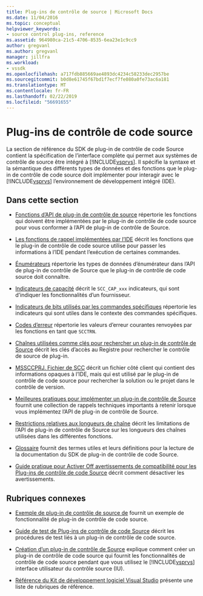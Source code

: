 ```yaml
---
title: Plug-ins de contrôle de source | Microsoft Docs
ms.date: 11/04/2016
ms.topic: conceptual
helpviewer_keywords:
- source control plug-ins, reference
ms.assetid: 964980ca-21c5-4706-8535-6ea23e1c9cc9
author: gregvanl
ms.author: gregvanl
manager: jillfra
ms.workload:
- vssdk
ms.openlocfilehash: a717fdb885669ae4893dc4234c58233dec2957be
ms.sourcegitcommit: b0d8e61745f67bd1f7ecf7fe080a0fe73ac6a181
ms.translationtype: MT
ms.contentlocale: fr-FR
ms.lasthandoff: 02/22/2019
ms.locfileid: "56691655"
---
```

# <a name="source-control-plug-ins"></a>Plug-ins de contrôle de code source
La section de référence du SDK de plug-in de contrôle de code Source contient la spécification de l’interface complète qui permet aux systèmes de contrôle de source être intégré à [!INCLUDE[vsprvs](../code-quality/includes/vsprvs_md.md)]. Il spécifie la syntaxe et la sémantique des différents types de données et des fonctions que le plug-in de contrôle de code source doit implémenter pour interagir avec le [!INCLUDE[vsprvs](../code-quality/includes/vsprvs_md.md)] l’environnement de développement intégré (IDE).

## <a name="in-this-section"></a>Dans cette section
- [Fonctions d’API de plug-in de contrôle de source](../extensibility/source-control-plug-in-api-functions.md) répertorie les fonctions qui doivent être implémentées par le plug-in de contrôle de code source pour vous conformer à l’API de plug-in de contrôle de Source.

- [Les fonctions de rappel implémentées par l’IDE](../extensibility/callback-functions-implemented-by-the-ide.md) décrit les fonctions que le plug-in de contrôle de code source utilise pour passer les informations à l’IDE pendant l’exécution de certaines commandes.

- [Énumérateurs](../extensibility/enumerators.md) répertorie les types de données d’énumérateur dans l’API de plug-in de contrôle de Source que le plug-in de contrôle de code source doit connaître.

- [Indicateurs de capacité](../extensibility/capability-flags.md) décrit le `SCC_CAP_xxx` indicateurs, qui sont d’indiquer les fonctionnalités d’un fournisseur.

- [Indicateurs de bits utilisés par les commandes spécifiques](../extensibility/bitflags-used-by-specific-commands.md) répertorie les indicateurs qui sont utiles dans le contexte des commandes spécifiques.

- [Codes d’erreur](../extensibility/error-codes.md) répertorie les valeurs d’erreur courantes renvoyées par les fonctions en tant que `SCCTRN`.

- [Chaînes utilisées comme clés pour rechercher un plug-in de contrôle de Source](../extensibility/strings-used-as-keys-for-finding-a-source-control-plug-in.md) décrit les clés d’accès au Registre pour rechercher le contrôle de source de plug-in.

- [MSSCCPRJ. Fichier de SCC](../extensibility/mssccprj-scc-file.md) décrit un fichier côté client qui contient des informations opaques à l’IDE, mais qui est utilisé par le plug-in de contrôle de code source pour rechercher la solution ou le projet dans le contrôle de version.

- [Meilleures pratiques pour implémenter un plug-in de contrôle de Source](../extensibility/best-practices-for-implementing-a-source-control-plug-in.md) fournit une collection de rappels techniques importants à retenir lorsque vous implémentez l’API de plug-in de contrôle de Source.

- [Restrictions relatives aux longueurs de chaîne](../extensibility/restrictions-on-string-lengths.md) décrit les limitations de l’API de plug-in de contrôle de Source sur les longueurs des chaînes utilisées dans les différentes fonctions.

- [Glossaire](../extensibility/source-control-plug-in-glossary.md) fournit des termes utiles et leurs définitions pour la lecture de la documentation du SDK de plug-in de contrôle de code Source.

- [Guide pratique pour Activer Off avertissements de compatibilité pour les Plug-ins de contrôle de code Source](../extensibility/how-to-turn-off-compatibility-warnings-for-source-control-plug-ins.md) décrit comment désactiver les avertissements.

## <a name="related-sections"></a>Rubriques connexes
- [Exemple de plug-in de contrôle de source de](https://www.microsoft.com/download/details.aspx?id=55984) fournit un exemple de fonctionnalité de plug-in de contrôle de code source.

- [Guide de test de Plug-ins de contrôle de code Source](../extensibility/internals/test-guide-for-source-control-plug-ins.md) décrit les procédures de test liés à un plug-in de contrôle de code source.

- [Création d’un plug-in de contrôle de Source](../extensibility/internals/creating-a-source-control-plug-in.md) explique comment créer un plug-in de contrôle de code source qui fournit les fonctionnalités de contrôle de code source pendant que vous utilisez le [!INCLUDE[vsprvs](../code-quality/includes/vsprvs_md.md)] interface utilisateur du contrôle source (IU).

- [Référence du Kit de développement logiciel Visual Studio](../extensibility/visual-studio-sdk-reference.md) présente une liste de rubriques de référence.